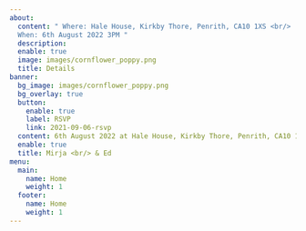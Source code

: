 ```yaml
---
about:
  content: " Where: Hale House, Kirkby Thore, Penrith, CA10 1XS <br/>
  When: 6th August 2022 3PM "
  description: 
  enable: true
  image: images/cornflower_poppy.png
  title: Details
banner:
  bg_image: images/cornflower_poppy.png
  bg_overlay: true
  button:
    enable: true
    label: RSVP
    link: 2021-09-06-rsvp
  content: 6th August 2022 at Hale House, Kirkby Thore, Penrith, CA10 1XS
  enable: true
  title: Mirja <br/> & Ed
menu:
  main:
    name: Home
    weight: 1
  footer:
    name: Home
    weight: 1
---
```

